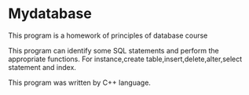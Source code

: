 Mydatabase
==========

This program is a homework of principles of database course 


This program can identify some SQL statements and perform the appropriate functions. For instance,create table,insert,delete,alter,select statement and index.


This program was written by C++ language.
